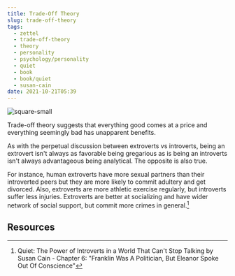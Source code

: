 ```yaml
---
title: Trade-Off Theory
slug: trade-off-theory
tags:
  - zettel
  - trade-off-theory
  - theory
  - personality
  - psychology/personality
  - quiet
  - book
  - book/quiet
  - susan-cain
date: 2021-10-21T05:39
---
```



![square-small](https://static.thenounproject.com/png/743-200.png "image from Noun Project (cc)")

Trade-off theory suggests that everything good comes at a price and everything
seemingly bad has unapparent benefits.

As with the perpetual discussion between extroverts vs introverts, being an
extrovert isn't always as favorable being gregarious as is being an introverts
isn't always advantageous being analytical. The opposite is also true.

For instance, human extroverts have more sexual partners than their introverted
peers but they are more likely to commit adultery and get divorced. Also,
extroverts are more athletic exercise regularly, but introverts suffer less
injuries. Extroverts are better at socializing and have wider network of social
support, but commit more crimes in general.[^1]

## Resources

[^1]: Quiet: The Power of Introverts in a World That Can't Stop Talking by Susan Cain - Chapter 6: "Franklin Was A Politician, But Eleanor Spoke Out Of Conscience"
